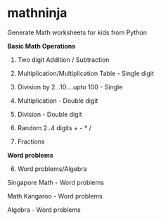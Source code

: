 # mathninja
Generate Math worksheets for kids from Python

**Basic Math Operations**

1. Two digit Addition / Subtraction

2. Multiplication/Multiplication Table - Single digit

3. Division by 2...10....upto 100 - Single

4. Multiplication - Double digit

5. Division - Double digit

6. Random 2..4 digits + - * /

7. Fractions

**Word problems**

6. Word problems/Algebra

Singapore Math - Word problems

Math Kangaroo - Word problems

Algebra - Word problems